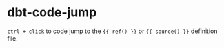 # dbt-code-jump

`ctrl + click` to code jump to the `{{ ref() }}` or `{{ source() }}` definition file.
